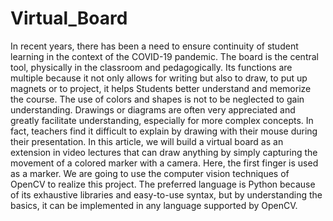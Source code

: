 # Virtual_Board

In recent years, there has been a need to ensure continuity of student learning in the context of the COVID-19 pandemic.
The board is the central tool, physically in the classroom and pedagogically. Its functions are multiple because it not only allows for writing but also to draw, to put up magnets or to project, it helps 
Students  better understand and memorize the course. The use of colors and shapes is not to be neglected to gain understanding. 
Drawings or diagrams are often very appreciated and greatly facilitate understanding, especially for more complex concepts. In fact, teachers find it difficult to explain by drawing with their mouse during their presentation.
In this article, we will build a virtual board as an extension in video lectures that can draw anything by simply capturing the movement of a colored marker with a camera. 
Here, the first finger is used as a marker. We are going to use the computer vision techniques of OpenCV to realize this project. 
The preferred language is Python because of its exhaustive libraries and easy-to-use syntax, but by understanding the basics, it can be implemented in any language supported by OpenCV.